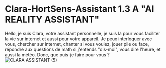 # Clara-HortSens-Assistant 1.3 A "AI REALITY ASSISTANT"
Hello, je suis Clara, votre assistant personnelle, je suis là pour vous faciliter la vie sur internet et aussi pour votre appareil. Je peux interloquer avec vous, chercher sur internet, chanter si vous voulez, jouer pile ou face, répondre aux questions de math si j'entends "dis-moi", vous dire l'heure, et aussi la météo. Donc, que puis-je faire pour vous ? 
![CLARA ASSISTANT (5)](https://user-images.githubusercontent.com/87380199/135111907-dbb9cbb1-dac5-4ad2-9ab7-7a9e73f50b9d.jpg)

